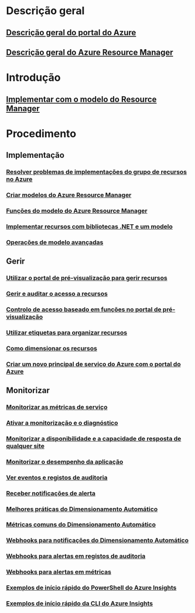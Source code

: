 # Descrição geral 
## [Descrição geral do portal do Azure](azure-portal-overview.md)
## [Descrição geral do Azure Resource Manager](resource-group-overview.md)

# Introdução
## [Implementar com o modelo do Resource Manager](resource-group-template-deploy.md)

# Procedimento
## Implementação
### [Resolver problemas de implementações do grupo de recursos no Azure](resource-group-deploy-debug.md)
### [Criar modelos do Azure Resource Manager](resource-group-authoring-templates.md)
### [Funções do modelo do Azure Resource Manager](resource-group-template-functions.md)
### [Implementar recursos com bibliotecas .NET e um modelo](arm-template-deployment.md)
### [Operações de modelo avançadas](resource-group-advanced-template.md)
## Gerir
### [Utilizar o portal de pré-visualização para gerir recursos](resource-group-portal.md)
### [Gerir e auditar o acesso a recursos](resource-group-rbac.md)
### [Controlo de acesso baseado em funções no portal de pré-visualização](role-based-access-control-configure.md)
### [Utilizar etiquetas para organizar recursos](resource-group-using-tags.md)
### [Como dimensionar os recursos](insights-how-to-scale.md)
### [Criar um novo principal de serviço do Azure com o portal do Azure](resource-group-create-service-principal-portal.md)
## Monitorizar
### [Monitorizar as métricas de serviço](insights-how-to-customize-monitoring.md)
### [Ativar a monitorização e o diagnóstico](insights-how-to-use-diagnostics.md)
### [Monitorizar a disponibilidade e a capacidade de resposta de qualquer site](app-insights-monitor-web-app-availability.md)
### [Monitorizar o desempenho da aplicação](app-insights-azure-web-apps.md)
### [Ver eventos e registos de auditoria](insights-debugging-with-events.md)
### [Receber notificações de alerta](insights-receive-alert-notifications.md)
### [Melhores práticas do Dimensionamento Automático](insights-autoscale-best-practices.md)
### [Métricas comuns do Dimensionamento Automático](insights-autoscale-common-metrics.md)
### [Webhooks para notificações do Dimensionamento Automático](insights-autoscale-to-webhook-email.md)
### [Webhooks para alertas em registos de auditoria](insights-auditlog-to-webhook-email.md)
### [Webhooks para alertas em métricas](insights-webhooks-alerts.md)
### [Exemplos de início rápido do PowerShell do Azure Insights](insights-powershell-samples.md)
### [Exemplos de início rápido da CLI do Azure Insights](insights-cli-samples.md)


<!--HONumber=Nov16_HO2-->


